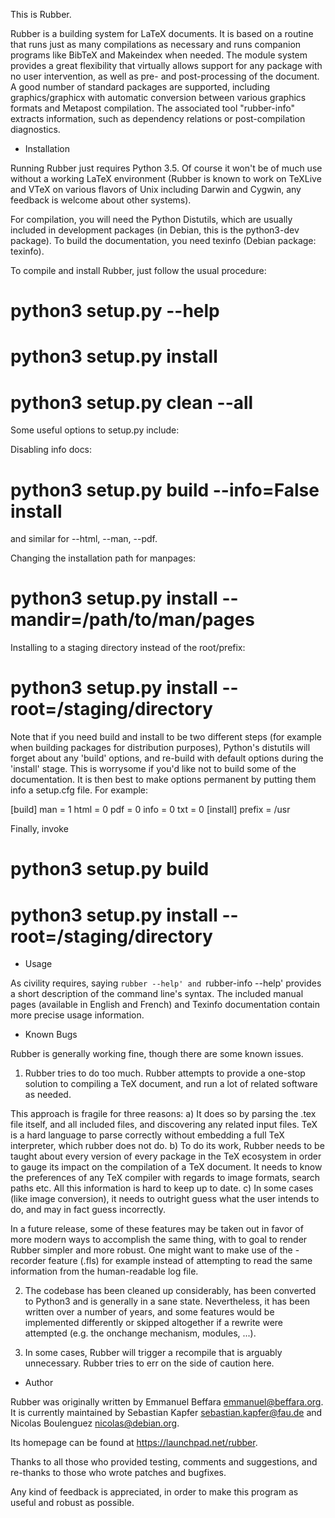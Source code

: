 This is Rubber.

Rubber is a building system for LaTeX documents. It is based on a routine that
runs just as many compilations as necessary and runs companion programs like
BibTeX and Makeindex when needed. The module system provides a great
flexibility that virtually allows support for any package with no user
intervention, as well as pre- and post-processing of the document. A good
number of standard packages are supported, including graphics/graphicx with
automatic conversion between various graphics formats and Metapost
compilation. The associated tool "rubber-info" extracts information, such as
dependency relations or post-compilation diagnostics.


* Installation

Running Rubber just requires Python 3.5.  Of course it won't
be of much use without a working LaTeX environment (Rubber is known to work on
TeXLive and VTeX on various flavors of Unix including Darwin and Cygwin, any
feedback is welcome about other systems).

For compilation, you will need the Python Distutils, which are usually included
in development packages (in Debian, this is the python3-dev package).  To build
the documentation, you need texinfo (Debian package: texinfo).

To compile and install Rubber, just follow the usual procedure:

# python3 setup.py --help
# python3 setup.py install
# python3 setup.py clean --all


Some useful options to setup.py include:

Disabling info docs:

# python3 setup.py build --info=False install

and similar for --html, --man, --pdf.

Changing the installation path for manpages:

# python3 setup.py install --mandir=/path/to/man/pages

Installing to a staging directory instead of the root/prefix:

# python3 setup.py install --root=/staging/directory

Note that if you need build and install to be two different steps
(for example when building packages for distribution purposes),
Python's distutils will forget about any 'build' options, and re-build
with default options during the 'install' stage.  This is worrysome if
you'd like not to build some of the documentation.  It is then best
to make options permanent by putting them info a setup.cfg file.  For
example:

[build]
man = 1
html = 0
pdf = 0
info = 0
txt = 0
[install]
prefix  = /usr

Finally, invoke

# python3 setup.py build
# python3 setup.py install --root=/staging/directory


* Usage

As civility requires, saying `rubber --help' and `rubber-info --help' provides
a short description of the command line's syntax. The included manual pages
(available in English and French) and Texinfo documentation contain more
precise usage information.


* Known Bugs

Rubber is generally working fine, though there are some known issues.

1) Rubber tries to do too much.  Rubber attempts to provide a one-stop solution
to compiling a TeX document, and run a lot of related software as needed.

This approach is fragile for three reasons: a) It does so by parsing the .tex
file itself, and all included files, and discovering any related input files.
TeX is a hard language to parse correctly without embedding a full TeX
interpreter, which rubber does not do.  b) To do its work, Rubber needs to be
taught about every version of every package in the TeX ecosystem in order to
gauge its impact on the compilation of a TeX document.  It needs to know the
preferences of any TeX compiler with regards to image formats, search paths
etc.  All this information is hard to keep up to date.  c) In some cases (like
image conversion), it needs to outright guess what the user intends to do, and
may in fact guess incorrectly.

In a future release, some of these features may be taken out in favor of more
modern ways to accomplish the same thing, with to goal to render Rubber simpler
and more robust.  One might want to make use of the -recorder feature (.fls)
for example instead of attempting to read the same information from the
human-readable log file.

2) The codebase has been cleaned up considerably, has been converted to Python3
and is generally in a sane state.  Nevertheless, it has been written over a
number of years, and some features would be implemented differently or skipped
altogether if a rewrite were attempted (e.g. the onchange mechanism, modules,
...).

3) In some cases, Rubber will trigger a recompile that is arguably unnecessary.
Rubber tries to err on the side of caution here.


* Author

Rubber was originally written by Emmanuel Beffara <emmanuel@beffara.org>.
It is currently maintained by Sebastian Kapfer <sebastian.kapfer@fau.de>
and Nicolas Boulenguez <nicolas@debian.org>.

Its homepage can be found at https://launchpad.net/rubber.

Thanks to all those who provided testing, comments and suggestions, and
re-thanks to those who wrote patches and bugfixes.

Any kind of feedback is appreciated, in order to make this program as useful
and robust as possible.
